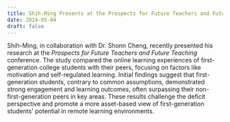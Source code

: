 ```yaml
---
title: Shih-Ming Presents at the Prospects for Future Teachers and Future Teaching Conference
date: 2024-05-04
draft: false
---
```


Shih-Ming, in collaboration with Dr. Shonn Cheng, recently presented his research at the *Prospects for Future Teachers and Future Teaching* conference. The study compared the online learning experiences of first-generation college students with their peers, focusing on factors like motivation and self-regulated learning. Initial findings suggest that first-generation students, contrary to common assumptions, demonstrated strong engagement and learning outcomes, often surpassing their non-first-generation peers in key areas. These results challenge the deficit perspective and promote a more asset-based view of first-generation students' potential in remote learning environments.